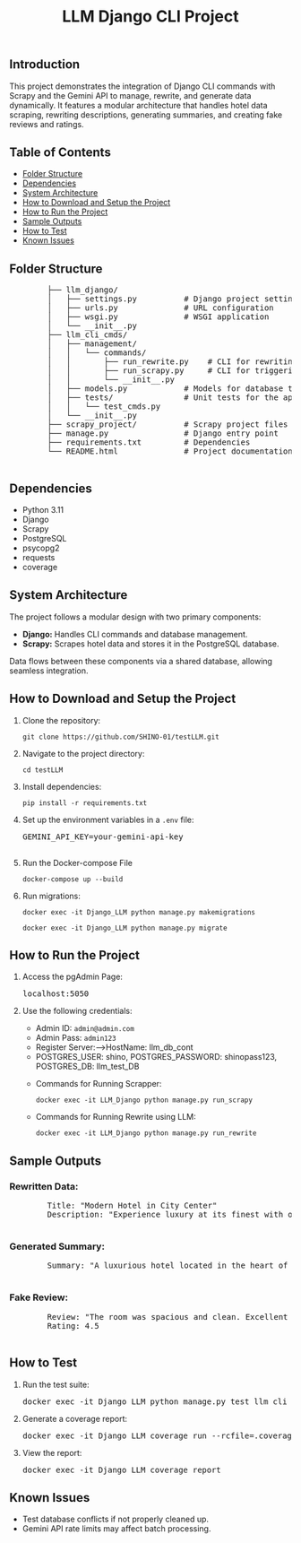 <body>
    <header>
        <h1>LLM Django CLI Project</h1>
    </header>
    <section id="introduction">
        <h2>Introduction</h2>
        <p>
            This project demonstrates the integration of Django CLI commands with Scrapy and the Gemini API to
            manage, rewrite, and generate data dynamically. It features a modular architecture that handles hotel
            data scraping, rewriting descriptions, generating summaries, and creating fake reviews and ratings.
        </p>
    </section>
    <section id="table-of-contents">
        <h2>Table of Contents</h2>
        <ul>
            <li><a href="#folder-structure">Folder Structure</a></li>
            <li><a href="#dependencies">Dependencies</a></li>
            <li><a href="#system-architecture">System Architecture</a></li>
            <li><a href="#setup">How to Download and Setup the Project</a></li>
            <li><a href="#run-project">How to Run the Project</a></li>
            <li><a href="#sample-outputs">Sample Outputs</a></li>
            <li><a href="#test-project">How to Test</a></li>
            <li><a href="#known-issues">Known Issues</a></li>
        </ul>
    </section>
    <section id="folder-structure">
        <h2>Folder Structure</h2>
        <pre>
        ├── llm_django/
        │   ├── settings.py          # Django project settings
        │   ├── urls.py              # URL configuration
        │   ├── wsgi.py              # WSGI application
        │   └── __init__.py
        ├── llm_cli_cmds/
        │   ├── management/
        │   │   └── commands/
        │   │       ├── run_rewrite.py    # CLI for rewriting data
        │   │       ├── run_scrapy.py     # CLI for triggering Scrapy
        │   │       └── __init__.py
        │   ├── models.py            # Models for database tables
        │   ├── tests/               # Unit tests for the application
        │   │   └── test_cmds.py
        │   └── __init__.py
        ├── scrapy_project/          # Scrapy project files
        ├── manage.py                # Django entry point
        ├── requirements.txt         # Dependencies
        └── README.html              # Project documentation
        </pre>
    </section>
    <section id="dependencies">
        <h2>Dependencies</h2>
        <ul>
            <li>Python 3.11</li>
            <li>Django</li>
            <li>Scrapy</li>
            <li>PostgreSQL</li>
            <li>psycopg2</li>
            <li>requests</li>
            <li>coverage</li>
        </ul>
    </section>
    <section id="system-architecture">
        <h2>System Architecture</h2>
        <p>
            The project follows a modular design with two primary components:
        </p>
        <ul>
            <li><strong>Django:</strong> Handles CLI commands and database management.</li>
            <li><strong>Scrapy:</strong> Scrapes hotel data and stores it in the PostgreSQL database.</li>
        </ul>
        <p>
            Data flows between these components via a shared database, allowing seamless integration.
        </p>
    </section>
    <section id="setup">
        <h2>How to Download and Setup the Project</h2>
        <ol>
            <li>Clone the repository:</li>
            <pre><code>git clone https://github.com/SHINO-01/testLLM.git</code></pre>
            <li>Navigate to the project directory:</li>
            <pre><code>cd testLLM</code></pre>
            <li>Install dependencies:</li>
            <pre><code>pip install -r requirements.txt</code></pre>
            <li>Set up the environment variables in a <code>.env</code> file:</li>
            <pre>
GEMINI_API_KEY=your-gemini-api-key
            </pre>
            <li>Run the Docker-compose File</li>
            <pre><code>docker-compose up --build</code></pre>
            <li>Run migrations:</li>
            <pre><code>docker exec -it Django_LLM python manage.py makemigrations</pre></code>
            <pre><code>docker exec -it Django_LLM python manage.py migrate</pre></code>
        </ol>
    </section>
    <section id="run-project">
        <h2>How to Run the Project</h2>
        <ol>
            <li>Access the pgAdmin Page:</li>
            <pre>localhost:5050</pre>
            <li>Use the following credentials:</li>
            <ul>
                <li>Admin ID: <code>admin@admin.com</code></li>
                <li>Admin Pass: <code>admin123</code></li>
                <li>Register Server:-->HostName: llm_db_cont</li>
                <li>POSTGRES_USER: shino, POSTGRES_PASSWORD: shinopass123, POSTGRES_DB: llm_test_DB</li>
            </ul>
            <ul>
              <li>Commands for Running Scrapper: <pre><code>docker exec -it LLM_Django python manage.py run_scrapy</code></pre></li>
              <li>Commands for Running Rewrite using LLM: <pre><code>docker exec -it LLM_Django python manage.py run_rewrite</code></pre></li>
            </ul>
        </ol>
    </section>
    <section id="sample-outputs">
        <h2>Sample Outputs</h2>
        <h3>Rewritten Data:</h3>
        <pre>
        Title: "Modern Hotel in City Center"
        Description: "Experience luxury at its finest with our state-of-the-art amenities..."
        </pre>
        <h3>Generated Summary:</h3>
        <pre>
        Summary: "A luxurious hotel located in the heart of the city, offering top-notch facilities."
        </pre>
        <h3>Fake Review:</h3>
        <pre>
        Review: "The room was spacious and clean. Excellent customer service!"
        Rating: 4.5
        </pre>
    </section>
    <section id="test-project">
        <h2>How to Test</h2>
        <ol>
            <li>Run the test suite:</li>
            <pre>docker exec -it Django_LLM python manage.py test llm_cli_cmds.tests</pre>
            <li>Generate a coverage report:</li>
            <pre>docker exec -it Django_LLM coverage run --rcfile=.coveragerc manage.py test llm_cli_cmds.tests</pre>
            <li>View the report:</li>
            <pre>docker exec -it Django_LLM coverage report</pre>
        </ol>
    </section>
    <section id="known-issues">
        <h2>Known Issues</h2>
        <ul>
            <li>Test database conflicts if not properly cleaned up.</li>
            <li>Gemini API rate limits may affect batch processing.</li>
        </ul>
    </section>
</body>
